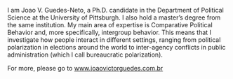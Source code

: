 I am Joao V. Guedes-Neto, a Ph.D. candidate in the Department of Political Science at 
the University of Pittsburgh. I also hold a master’s degree from the same institution. 
My main area of expertise is Comparative Political Behavior and, more specifically, 
intergroup behavior. This means that I investigate how people interact in different settings, 
ranging from political polarization in elections around the world to inter-agency 
conflicts in public administration (which I call bureaucratic polarization).

For more, please go to www.joaovictorguedes.com.br

